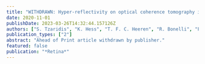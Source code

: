 ```yaml
---
title: "WITHDRAWN: Hyper-reflectivity on optical coherence tomography in macular telangiectasia type 2"
date: 2020-11-01
publishDate: 2023-03-26T14:32:44.157126Z
authors: ["S. Tzaridis", "K. Hess", "T. F. C. Heeren", "R. Bonelli", "F. G. Holz", "M. Friedlander"]
publication_types: ["2"]
abstract: "Ahead of Print article withdrawn by publisher."
featured: false
publication: "*Retina*"
---
```


